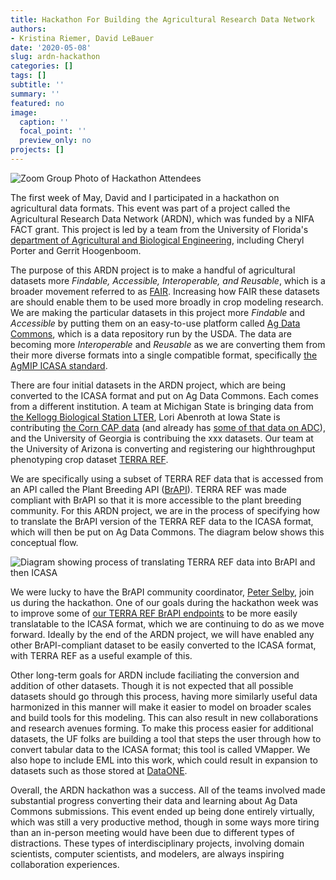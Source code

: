 ```yaml
---
title: Hackathon For Building the Agricultural Research Data Network
authors: 
- Kristina Riemer, David LeBauer
date: '2020-05-08'
slug: ardn-hackathon
categories: []
tags: []
subtitle: ''
summary: ''
featured: no
image:
  caption: ''
  focal_point: ''
  preview_only: no
projects: []
---
```


![Zoom Group Photo of Hackathon Attendees](/post/2020-05-08-ardn-hackathon_files/ARDN_team_2020.05.jpg)

The first week of May, David and I participated in a hackathon on agricultural data formats. This event was part of a project called the Agricultural Research Data Network (ARDN), which was funded by a NIFA FACT grant. This project is led by a team from the University of Florida's [department of Agricultural and Biological Engineering](https://abe.ufl.edu/people/), including Cheryl Porter and Gerrit Hoogenboom. 

The purpose of this ARDN project is to make a handful of agricultural datasets more *Findable, Accessible, Interoperable, and Reusable*, which is a broader movement referred to as [FAIR](https://www.force11.org/group/fairgroup/fairprinciples). Increasing how FAIR these datasets are should enable them to be used more broadly in crop modeling research. We are making the particular datasets in this project more *Findable* and *Accessible* by putting them on an easy-to-use platform called [Ag Data Commons](https://data.nal.usda.gov/), which is a data repository run by the USDA. The data are becoming more *Interoperable* and *Reusable* as we are converting them from their more diverse formats into a single compatible format, specifically [the AgMIP ICASA standard](https://vest.agrisemantics.org/content/icasa-data-standards-agricultural-field-experiments-and-production). 

There are four initial datasets in the ARDN project, which are being converted to the ICASA format and put on Ag Data Commons. Each comes from a different institution. A team at Michigan State is bringing data from [the Kellogg Biological Station LTER](http://www.kbs.msu.edu/), Lori Abenroth at Iowa State is contributing [the Corn CAP data](https://datateam.agron.iastate.edu/cscap/) (and already has [some of that data on ADC](https://data.nal.usda.gov/dataset/sustainable-corn-cap-research-data-usda-nifa-award-no-2011-68002-30190)), and the University of Georgia is contribuing the xxx datasets. Our team at the University of Arizona is converting and registering our highthroughput phenotyping crop dataset [TERRA REF](https://www.terraref.org/). 

We are specifically using a subset of TERRA REF data that is accessed from an API called the Plant Breeding API ([BrAPI](https://www.brapi.org/)). TERRA REF was made compliant with BrAPI so that it is more accessible to the plant breeding community. For this ARDN project, we are in the process of specifying how to translate the BrAPI version of the TERRA REF data to the ICASA format, which will then be put on Ag Data Commons. The diagram below shows this conceptual flow. 

![Diagram showing process of translating TERRA REF data into BrAPI and then ICASA](/post/2020-05-08-ardn-hackathon_files/ARDN_diagram.png)

We were lucky to have the BrAPI community coordinator, [Peter Selby](https://blogs.cornell.edu/robbinslab/people/), join us during the hackathon. One of our goals during the hackathon week was to improve some of [our TERRA REF BrAPI endpoints](https://github.com/terraref/brapi/) to be more easily translatable to the ICASA format, which we are continuing to do as we move forward. Ideally by the end of the ARDN project, we will have enabled any other BrAPI-compliant dataset to be easily converted to the ICASA format, with TERRA REF as a useful example of this. 

Other long-term goals for ARDN include faciliating the conversion and addition of other datasets. Though it is not expected that all possible datasets should go through this process, having more similarly useful data harmonized in this manner will make it easier to model on broader scales and build tools for this modeling. This can also result in new collaborations and research avenues forming. To make this process easier for additional datasets, the UF folks are building a tool that steps the user through how to convert tabular data to the ICASA format; this tool is called VMapper. We also hope to include EML into this work, which could result in expansion to datasets such as those stored at [DataONE](https://www.dataone.org/). 

Overall, the ARDN hackathon was a success. All of the teams involved made substantial progress converting their data and learning about Ag Data Commons submissions. This event ended up being done entirely virtually, which was still a very productive method, though in some ways more tiring than an in-person meeting would have been due to different types of distractions. These types of interdisciplinary projects, involving domain scientists, computer scientists, and modelers, are always inspiring collaboration experiences. 
